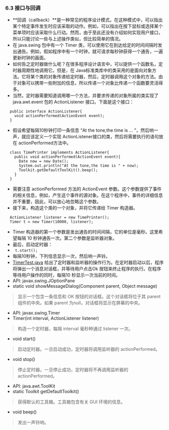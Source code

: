 ### 6.3 接口与回调
- **回调（callback）**是一种常见的程序设计模式。在这种模式中，可以指出某个特定事件发生时应该采取的动作。例如，可以指出在按下鼠标或选择某个菜单项时应该采取什么行动。然而，由于至此还没有介绍如何实现用户接口，所以只能讨论一些与上述操作类似，但比较简单的情况。
- 在 java.swing 包中有一个 Timer 类，可以使用它在到达给定的时间间隔时发出通告。例如，假如程序中有一个时钟，就可请求每秒钟获得一个通告，一遍更新时钟的画面。
- 如何告之定时器做什么呢？在很多程序设计语言中，可以提供一个函数名，定时器周期性地调用它。但是，在 Java标准类库中的类采用的是面向对象方法。它将某个类的对象传递给定时器，然后，定时器调用这个对象的方法。由于对象可以携带一些附加的信息，所以传递一个对象比传递一个函数要灵活得多。
- 当然，定时器需要知道调用哪一个方法，并要求传递的对象所属的类实现了 java.awt.event 包的 ActionListener 接口。下面是这个接口：
```
  public interface ActionListener{
    void actionPerformed(ActionEvent event);
  }
```
- 假设希望每隔10秒钟打印一条信息 “At the tone,the time is ... ”，然后响一声，就应该定义一个实现 ActionListener接口的类，然后将需要执行的语句放在 actionPerformed方法中。
```
  class TimePrinter implements ActionListener{
    public void actionPerformed(ActionEvent event){
      Date now = new Date();
      System.out.println("At the tone,the time is " + now);
      Toolkit.getDefaultToolKit().beep();
    }
  }
```
- 需要注意 actionPerformed 方法的 ActionEvent 参数。这个参数提供了事件的相关信息，例如，产生这个事件的源对象。在这个程序中，事件的详细信息并不重要，因此，可以放心地忽略这个参数。
- 接下来，构造这个类的一个对象，并将它传递给 Timer 构造器。
```
  ActionListener listener = new TimePrinter();
  Timer t = new Timer(10000, listener);
```
- Timer 构造器的第一个参数是发出通告的时间间隔，它的单位是毫秒。这里希望每隔 10 秒钟通告一次。第二个参数是监听器对象。
- 最后，启动定时器：
- ` t.start();`
- 每隔10秒钟，下列信息显示一次，然后响一声铃。
- [TimerTest.java](https://github.com/Alex5Moon/notebooks/blob/master/CoreJavaVolume-I/v1ch06/timer/TimerTest.java) 给出了定时器和监听器的操作行为。在定时器启动以后，程序将弹出一个消息对话框，并等待用户点击Ok 按钮来终止程序的执行。在程序等待用户操作的同时，每隔10 秒显示一次当前的时间。
- API: javax.swing.JOptionPane
- static void showMessageDialog(Component parent, Object message)
> 显示一个包含一条信息和 OK 按钮的对话框。这个对话框将位于其 parent 组件的中央。如果 parent 为null，对话框将显示在屏幕的中央。
- API: javax.swing.Timer
- Timer(int interval, ActionListener listener)
> 构造一个定时器，每隔 interval 毫秒种通过 listener 一次。
- void start()
> 启动定时器。一旦启动成功，定时器将调用监听器的 actionPerformed。
- void stop()
> 停止定时器。一旦停止成功，定时器将不再调用监听器的 actionPerformed。
- API: java.awt.ToolKit
- static Toolkit getDefaultToolkit()
> 获得默认的工具箱。工具箱包含有关 GUI 环境的信息。
- void beep()
> 发出一声铃响。
